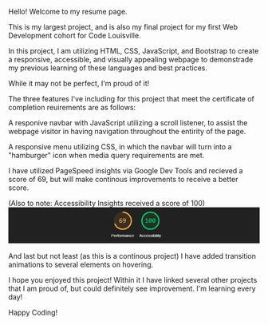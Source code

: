 Hello! Welcome to my resume page. 

This is my largest project, and is also my final project for my first Web Development cohort for Code Louisville. 

In this project, I am utilizing HTML, CSS, JavaScript, and Bootstrap to create a responsive, accessible, and visually appealing webpage to demonstrade my previous learning of these languages and best practices. 

While it may not be perfect, I'm proud of it! 

The three features I've including for this project that meet the certificate of completion reuirements are as follows:

A responive navbar with JavaScript utilizing a scroll listener, to assist the webpage visitor in having navigation throughout the entirity of the page. 

A responsive menu utilizing CSS, in which the navbar will turn into a "hamburger" icon when media query requirements are met. 

I have utilized PageSpeed insights via Google Dev Tools and recieved a score of 69, but will make continous improvements to receive a better score.

(Also to note: Accessibility Insights received a score of 100)
<img src="img\testscores.png" alt="Test Scores" title="Performance Test Scores">

And last but not least (as this is a continous project) I have added transition animations to several elements on hovering. 

I hope you enjoyed this project! Within it I have linked several other projects that I am proud of, but could definitely see improvement. I'm learning every day!

Happy Coding!


